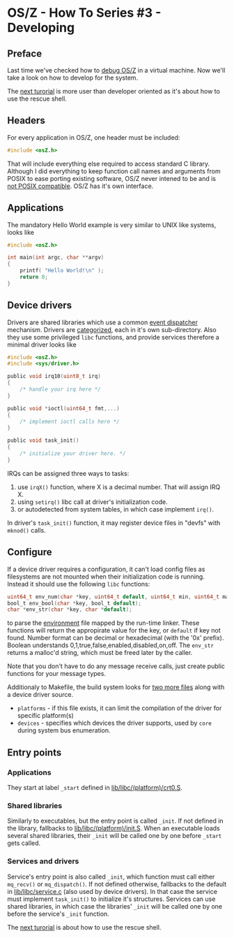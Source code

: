OS/Z - How To Series #3 - Developing
====================================

Preface
-------

Last time we've checked how to [debug OS/Z](https://github.com/bztsrc/osz/blob/master/docs/howto2-debug.md) in a virtual machine. Now we'll take a look on how to develop for the system.

The [next turorial](https://github.com/bztsrc/osz/blob/master/docs/howto4-rescueshell.md) is more user than developer oriented as it's about how to use the rescue shell.

Headers
-------

For every application in OS/Z, one header must be included:

```c
#include <osZ.h>
```

That will include everything else required to access standard C library. Although I did everything to keep
function call names and arguments from POSIX to ease porting existing software, OS/Z never
intened to be and is [not POSIX compatible](https://github.com/bztsrc/osz/blob/master/docs/posix.md). OS/Z has it's own interface.

Applications
------------

The mandatory Hello World example is very similar to UNIX like systems, looks like

```c
#include <osZ.h>

int main(int argc, char **argv)
{
    printf( "Hello World!\n" );
    return 0;
}
```

Device drivers
--------------

Drivers are shared libraries which use a common [event dispatcher](https://github.com/bztsrc/osz/blob/master/src/lib/libc/dispatch.c) mechanism.
Drivers are [categorized](https://github.com/bztsrc/osz/blob/master/src/drivers/README.md), each in it's own sub-directory.
Also they use some privileged `libc` functions, and provide services therefore a minimal driver looks like

```c
#include <osZ.h>
#include <sys/driver.h>

public void irq10(uint8_t irq)
{
    /* handle your irq here */
}

public void *ioctl(uint64_t fmt,...)
{
    /* implement ioctl calls here */
}

public void task_init()
{
    /* initialize your driver here. */
}
```

IRQs can be assigned three ways to tasks:

 1. use `irqX()` function, where X is a decimal number. That will assign IRQ X.
 2. using `setirq()` libc call at driver's initialization code.
 3. or autodetected from system tables, in which case implement `irq()`.

In driver's `task_init()` function, it may register device files in "devfs" with `mknod()` calls.

Configure
---------

If a device driver requires a configuration, it can't load config files as filesystems are not mounted
when their initialization code is running. Instead it should use the following `libc` functions:

```c
uint64_t env_num(char *key, uint64_t default, uint64_t min, uint64_t max);
bool_t env_bool(char *key, bool_t default);
char *env_str(char *key, char *default);
```

to parse the [environment](https://github.com/bztsrc/osz/blob/master/etc/sys/config) file mapped by the run-time linker. These
functions will return the appropirate value for the key, or `default` if key not found. Number format can be decimal or
hexadecimal (with the '0x' prefix). Boolean understands 0,1,true,false,enabled,disabled,on,off. The `env_str` returns a
malloc'd string, which must be freed later by the caller.

Note that you don't have to do any message receive calls, just create public functions for your message types.

Additionaly to Makefile, the build system looks for [two more files](https://github.com/bztsrc/osz/blob/master/docs/drivers.md#files) along with a device driver source.

 * `platforms` - if this file exists, it can limit the compilation of the driver for specific platform(s)
 * `devices` - specifies which devices the driver supports, used by `core` during system bus enumeration.

Entry points
------------

### Applications

They start at label `_start` defined in [lib/libc/(platform)/crt0.S](https://github.com/bztsrc/osz/blob/master/src/lib/libc/x86_64/crt0.S).

### Shared libraries

Similarly to executables, but the entry point is called `_init`. If not defined in the library, fallbacks to [lib/libc/(platform)/init.S](https://github.com/bztsrc/osz/blob/master/src/lib/libc/x86_64/init.S).
When an executable loads several shared libraries, their `_init` will be called one by one before `_start` gets called.

### Services and drivers

Service's entry point is also called `_init`, which function must call either `mq_recv()` or `mq_dispatch()`. If not defined otherwise,
fallbacks to the default in [lib/libc/service.c](https://github.com/bztsrc/osz/blob/master/src/lib/libc/service.c) (also
used by device drivers). In that case the service must implement `task_init()` to initialize it's structures. Services can use
shared libraries, in which case the libraries' `_init` will be called one by one before the service's `_init` function.

The [next turorial](https://github.com/bztsrc/osz/blob/master/docs/howto4-rescueshell.md) is about how to use the rescue shell.

